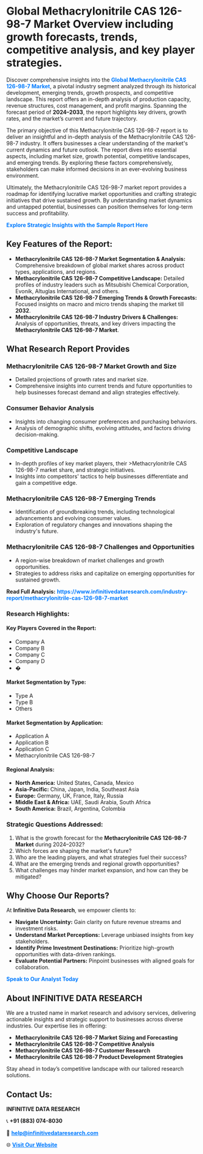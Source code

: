 <h1>Global Methacrylonitrile CAS 126-98-7 Market Overview including growth forecasts, trends, competitive analysis, and key player strategies.</h1>
<p>
Discover comprehensive insights into the 
<a href="https://www.infinitivedataresearch.com/industry-report/methacrylonitrile-cas-126-98-7-market" rel="dofollow" style="color: #007BFF; text-decoration: none;"><strong>Global Methacrylonitrile CAS 126-98-7 Market</strong></a>, a pivotal industry segment analyzed through its historical development, emerging trends, growth prospects, and competitive landscape. This report offers an in-depth analysis of production capacity, revenue structures, cost management, and profit margins. Spanning the forecast period of <strong>2024–2033</strong>, the report highlights key drivers, growth rates, and the market’s current and future trajectory.
</p>
<p>
The primary objective of this Methacrylonitrile CAS 126-98-7 report is to deliver an insightful and in-depth analysis of the Methacrylonitrile CAS 126-98-7 industry. It offers businesses a clear understanding of the market's current dynamics and future outlook. The report dives into essential aspects, including market size, growth potential, competitive landscapes, and emerging trends. By exploring these factors comprehensively, stakeholders can make informed decisions in an ever-evolving business environment.
</p>
<p>
Ultimately, the Methacrylonitrile CAS 126-98-7 market report provides a roadmap for identifying lucrative market opportunities and crafting strategic initiatives that drive sustained growth. By understanding market dynamics and untapped potential, businesses can position themselves for long-term success and profitability.
</p>
<p>
<a href="https://www.infinitivedataresearch.com/request-sample/reportId=112522" style="color: #007BFF; text-decoration: none;"><strong>Explore Strategic Insights with the Sample Report Here</strong></a>
</p>

<h2>Key Features of the Report:</h2>
<ul>
<li><strong>Methacrylonitrile CAS 126-98-7 Market Segmentation & Analysis:</strong> Comprehensive breakdown of global market shares across product types, applications, and regions.</li>
<li><strong>Methacrylonitrile CAS 126-98-7 Competitive Landscape:</strong> Detailed profiles of industry leaders such as Mitsubishi Chemical Corporation, Evonik, Altuglas International, and others.</li>
<li><strong>Methacrylonitrile CAS 126-98-7 Emerging Trends & Growth Forecasts:</strong> Focused insights on macro and micro trends shaping the market till <strong>2032</strong>.</li>
<li><strong>Methacrylonitrile CAS 126-98-7 Industry Drivers & Challenges:</strong> Analysis of opportunities, threats, and key drivers impacting the <strong>Methacrylonitrile CAS 126-98-7 Market</strong>.</li>
</ul>

<h2>What Research Report Provides</h2>
<h3>Methacrylonitrile CAS 126-98-7 Market Growth and Size</h3>
<ul>
<li>Detailed projections of growth rates and market size.</li>
<li>Comprehensive insights into current trends and future opportunities to help businesses forecast demand and align strategies effectively.</li>
</ul>

<h3>Consumer Behavior Analysis</h3>
<ul>
<li>Insights into changing consumer preferences and purchasing behaviors.</li>
<li>Analysis of demographic shifts, evolving attitudes, and factors driving decision-making.</li>
</ul>

<h3>Competitive Landscape</h3>
<ul>
<li>In-depth profiles of key market players, their >Methacrylonitrile CAS 126-98-7 market share, and strategic initiatives.</li>
<li>Insights into competitors' tactics to help businesses differentiate and gain a competitive edge.</li>
</ul>

<h3>Methacrylonitrile CAS 126-98-7 Emerging Trends</h3>
<ul>
<li>Identification of groundbreaking trends, including technological advancements and evolving consumer values.</li>
<li>Exploration of regulatory changes and innovations shaping the industry's future.</li>
</ul>

<h3>Methacrylonitrile CAS 126-98-7 Challenges and Opportunities</h3>
<ul>
<li>A region-wise breakdown of market challenges and growth opportunities.</li>
<li>Strategies to address risks and capitalize on emerging opportunities for sustained growth.</li>
</ul>
<p><strong>Read Full Analysis:</strong> <a href="https://www.infinitivedataresearch.com/industry-report/methacrylonitrile-cas-126-98-7-market" rel="dofollow" style="color: #007BFF; text-decoration: none;"><strong>https://www.infinitivedataresearch.com/industry-report/methacrylonitrile-cas-126-98-7-market</strong></a></p>
<h3>Research Highlights:</h3>
<h4>Key Players Covered in the Report:</h4>
<ul><li>Company A</li><li>Company B</li><li>Company C</li><li>Company D</li><li>�</li></ul>
<h4>Market Segmentation by Type:</h4>
<ul><li>Type A</li><li>Type B</li><li>Others</li></ul>
<h4>Market Segmentation by Application:</h4>
<ul><li>Application A</li><li>Application B</li><li>Application C</li><li>Methacrylonitrile CAS 126-98-7</li></ul>

<h4>Regional Analysis:</h4>
<ul>
<li><strong>North America:</strong> United States, Canada, Mexico</li>
<li><strong>Asia-Pacific:</strong> China, Japan, India, Southeast Asia</li>
<li><strong>Europe:</strong> Germany, UK, France, Italy, Russia</li>
<li><strong>Middle East & Africa:</strong> UAE, Saudi Arabia, South Africa</li>
<li><strong>South America:</strong> Brazil, Argentina, Colombia</li>
</ul>

<h3>Strategic Questions Addressed:</h3>
<ol>
<li>What is the growth forecast for the <strong>Methacrylonitrile CAS 126-98-7 Market</strong> during 2024–2032?</li>
<li>Which forces are shaping the market's future?</li>
<li>Who are the leading players, and what strategies fuel their success?</li>
<li>What are the emerging trends and regional growth opportunities?</li>
<li>What challenges may hinder market expansion, and how can they be mitigated?</li>
</ol>

<h2>Why Choose Our Reports?</h2>
<p>At <strong>Infinitive Data Research</strong>, we empower clients to:</p>
<ul>
<li><strong>Navigate Uncertainty:</strong> Gain clarity on future revenue streams and investment risks.</li>
<li><strong>Understand Market Perceptions:</strong> Leverage unbiased insights from key stakeholders.</li>
<li><strong>Identify Prime Investment Destinations:</strong> Prioritize high-growth opportunities with data-driven rankings.</li>
<li><strong>Evaluate Potential Partners:</strong> Pinpoint businesses with aligned goals for collaboration.</li>
</ul>
<p><a href="https://www.infinitivedataresearch.com/industry-report/methacrylonitrile-cas-126-98-7-market" rel="dofollow" style="color: #007BFF; text-decoration: none;"><strong>Speak to Our Analyst Today</strong></a></p>

<h2>About INFINITIVE DATA RESEARCH</h2>
<p>We are a trusted name in market research and advisory services, delivering actionable insights and strategic support to businesses across diverse industries. Our expertise lies in offering:</p>
<ul>
<li><strong>Methacrylonitrile CAS 126-98-7 Market Sizing and Forecasting</strong></li>
<li><strong>Methacrylonitrile CAS 126-98-7 Competitive Analysis</strong></li>
<li><strong>Methacrylonitrile CAS 126-98-7 Customer Research</strong></li>
<li><strong>Methacrylonitrile CAS 126-98-7 Product Development Strategies</strong></li>
</ul>
<p>Stay ahead in today’s competitive landscape with our tailored research solutions.</p>

<h2>Contact Us:</h2>
<p><strong>INFINITIVE DATA RESEARCH</strong></p>
<p>📞 <strong>+91 (883) 074-8030</strong></p>
<p>📧 <strong><a href="mailto:help@infinitivedataresearch.com" style="color: #007BFF;">help@infinitivedataresearch.com</a></strong></p>
<p>🌐 <strong><a href="https://www.infinitivedataresearch.com" rel="dofollow" style="color: #007BFF;">Visit Our Website</a></strong></p>